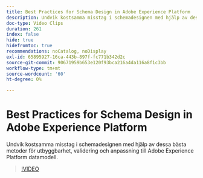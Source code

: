 ```yaml
---
title: Best Practices for Schema Design in Adobe Experience Platform
description: Undvik kostsamma misstag i schemadesignen med hjälp av dessa bästa metoder för utbyggbarhet, validering och anpassning till Adobe Experience Platform datamodell.
doc-type: Video Clips
duration: 261
index: false
hide: true
hidefromtoc: true
recommendations: noCatalog, noDisplay
exl-id: 65895927-16ca-443b-897f-fc771b342d2c
source-git-commit: 90671959b653e120f93bca216a4da116a8f1c3bb
workflow-type: tm+mt
source-wordcount: '60'
ht-degree: 0%

---
```


# Best Practices for Schema Design in Adobe Experience Platform

Undvik kostsamma misstag i schemadesignen med hjälp av dessa bästa metoder för utbyggbarhet, validering och anpassning till Adobe Experience Platform datamodell.

<!-- 72_S655_3442541_260_best-practices-for-schema-design-in-adobe-experience-platform -->
>[!VIDEO](https://video.tv.adobe.com/v/3458268/?learn=on&enablevpops=true)
